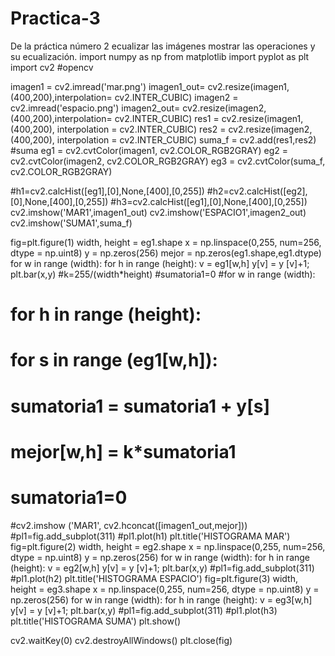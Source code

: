 # Practica-3
De la práctica número 2 ecualizar las imágenes mostrar las operaciones y su ecualización.
import numpy as np
from matplotlib import pyplot as plt
import cv2 #opencv

imagen1 = cv2.imread('mar.png')
imagen1_out= cv2.resize(imagen1,(400,200),interpolation= cv2.INTER_CUBIC)
imagen2 = cv2.imread('espacio.png')
imagen2_out= cv2.resize(imagen2,(400,200),interpolation= cv2.INTER_CUBIC)
res1 = cv2.resize(imagen1, (400,200), interpolation = cv2.INTER_CUBIC)
res2 = cv2.resize(imagen2, (400,200), interpolation = cv2.INTER_CUBIC)
suma_f = cv2.add(res1,res2) #suma
eg1 = cv2.cvtColor(imagen1, cv2.COLOR_RGB2GRAY)
eg2 = cv2.cvtColor(imagen2, cv2.COLOR_RGB2GRAY)
eg3 = cv2.cvtColor(suma_f, cv2.COLOR_RGB2GRAY)

#h1=cv2.calcHist([eg1],[0],None,[400],[0,255])
#h2=cv2.calcHist([eg2],[0],None,[400],[0,255])
#h3=cv2.calcHist([eg1],[0],None,[400],[0,255])
cv2.imshow('MAR1',imagen1_out)
cv2.imshow('ESPACIO1',imagen2_out)
cv2.imshow('SUMA1',suma_f)

fig=plt.figure(1)
width, height = eg1.shape
x = np.linspace(0,255, num=256, dtype = np.uint8)
y = np.zeros(256)
mejor = np.zeros(eg1.shape,eg1.dtype)
for w in range (width):
    for h in range (height):
        v = eg1[w,h]
        y[v] = y [v]+1;
plt.bar(x,y)
#k=255/(width*height)
#sumatoria1=0
#for w in range (width):
#    for h in range (height):
#        for s in range (eg1[w,h]):
#            sumatoria1 = sumatoria1 + y[s]
#        mejor[w,h] = k*sumatoria1
#        sumatoria1=0
#cv2.imshow ('MAR1', cv2.hconcat([imagen1_out,mejor]))
#pl1=fig.add_subplot(311)
#pl1.plot(h1)
plt.title('HISTOGRAMA MAR')
fig=plt.figure(2)
width, height = eg2.shape
x = np.linspace(0,255, num=256, dtype = np.uint8)
y = np.zeros(256)
for w in range (width):
    for h in range (height):
        v = eg2[w,h]
        y[v] = y [v]+1;
plt.bar(x,y)
#pl1=fig.add_subplot(311)
#pl1.plot(h2)
plt.title('HISTOGRAMA ESPACIO')
fig=plt.figure(3)
width, height = eg3.shape
x = np.linspace(0,255, num=256, dtype = np.uint8)
y = np.zeros(256)
for w in range (width):
    for h in range (height):
        v = eg3[w,h]
        y[v] = y [v]+1;
plt.bar(x,y)
#pl1=fig.add_subplot(311)
#pl1.plot(h3)
plt.title('HISTOGRAMA SUMA')
plt.show()




cv2.waitKey(0)
cv2.destroyAllWindows()
plt.close(fig)


